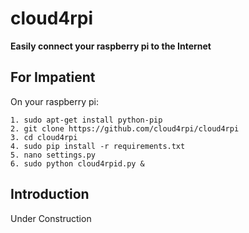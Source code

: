 cloud4rpi
=========

**Easily connect your raspberry pi to the Internet**

For Impatient
-------------

On your raspberry pi:

```
1. sudo apt-get install python-pip
2. git clone https://github.com/cloud4rpi/cloud4rpi
3. cd cloud4rpi
4. sudo pip install -r requirements.txt
5. nano settings.py
6. sudo python cloud4rpid.py &
```

Introduction
------------

Under Construction
